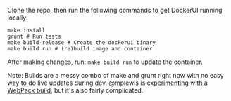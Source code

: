 Clone the repo, then run the following commands to get DockerUI running locally:
```
make install
grunt # Run tests
make build-release # Create the dockerui binary
make build run # (re)build image and container
```

After making changes, run: `make build run` to update the container.


Note: Builds are a messy combo of make and grunt right now with no easy way to do live updates during dev. @mplewis is [experimenting with a WebPack build](https://github.com/mplewis/dockerui/tree/webpack), but it's also fairly complicated.